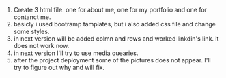 1. Create 3 html file. one for about me, one for my portfolio and one for contanct me.
2. basicly i used bootramp tamplates, but i also added css file and change some styles.
3. in next version will be added colmn and rows and worked linkdin's link. it does not work now.
4. in next version I'll try to use media quearies.
5. after the project deployment some of the pictures does not appear. I'll try to figure out why and will fix.
